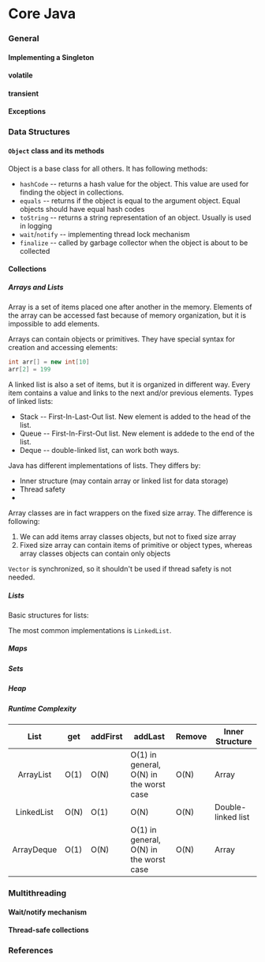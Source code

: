 # Core Java

### General

#### Implementing a Singleton
#### volatile
#### transient

#### Exceptions

### Data Structures

#### `Object` class and its methods

Object is a base class for all others. It has following methods:

* `hashCode` -- returns a hash value for the object. This value are used for finding the object in collections.
* `equals` -- returns if the object is equal to the argument object. Equal objects should have equal hash codes
* `toString` -- returns a string representation of an object. Usually is used in logging
* `wait`/`notify` -- implementing thread lock mechanism
* `finalize` -- called by garbage collector when the object is about to be collected

#### Collections

##### Arrays and Lists

Array is a set of items placed one after another in the memory. Elements of the array can be accessed fast because of memory organization, but it is impossible to add elements.

Arrays can contain objects or primitives. They have special syntax for creation and accessing elements:
```java
int arr[] = new int[10]
arr[2] = 199
```

A linked list is also a set of items, but it is organized in different way. Every item contains a value and links to the next and/or previous elements. Types of linked lists:

* Stack -- First-In-Last-Out list. New element is added to the head of the list.
* Queue -- First-In-First-Out list. New element is addede to the end of the list.
* Deque -- double-linked list, can work both ways.

Java has different implementations of lists. They differs by:

* Inner structure (may contain array or linked list for data storage)
* Thread safety
* 


Array classes are in fact wrappers on the fixed size array. The difference is following:

1. We can add items array classes objects, but not to fixed size array
1. Fixed size array can contain items of primitive or object types, whereas array classes objects can contain only objects

`Vector` is synchronized, so it shouldn't be used if thread safety is not needed.

##### Lists

Basic structures for lists:

The most common implementations is `LinkedList`.

##### Maps

##### Sets

##### Heap

##### Runtime Complexity
| List       | get  | addFirst | addLast | Remove | Inner Structure |
|:----------:|------|----------|---------|--------|-----------------|
| ArrayList  | O(1) | O(N)     | O(1) in general,  O(N) in the worst case    | O(N)   | Array |
| LinkedList | O(N) | O(1)     | O(N)    | O(N)   | Double-linked list |
| ArrayDeque | O(1) | O(N)     | O(1) in general, O(N) in the worst case    | O(N)   | Array |


### Multithreading

#### Wait/notify mechanism
#### Thread-safe collections

### References